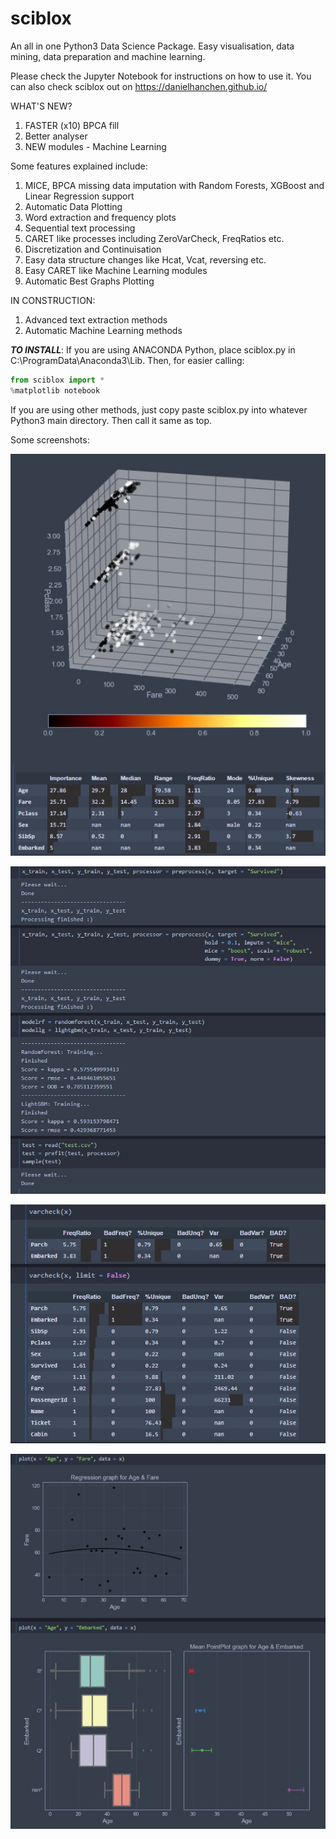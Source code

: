 # sciblox
An all in one Python3 Data Science Package. Easy visualisation, data mining, data preparation and machine learning.

Please check the Jupyter Notebook for instructions on how to use it.
You can also check sciblox out on https://danielhanchen.github.io/

WHAT'S NEW?
1. FASTER (x10) BPCA fill
2. Better analyser
3. NEW modules - Machine Learning

Some features explained include:

1. MICE, BPCA missing data imputation with Random Forests, XGBoost and Linear Regression support
2. Automatic Data Plotting
3. Word extraction and frequency plots
4. Sequential text processing
5. CARET like processes including ZeroVarCheck, FreqRatios etc.
6. Discretization and Continuisation
7. Easy data structure changes like Hcat, Vcat, reversing etc.
8. Easy CARET like Machine Learning modules
9. Automatic Best Graphs Plotting

IN CONSTRUCTION:
1. Advanced text extraction methods
2. Automatic Machine Learning methods

***TO INSTALL***:
If you are using ANACONDA Python, place sciblox.py in C:\ProgramData\Anaconda3\Lib.
Then, for easier calling:
```python
from sciblox import *
%matplotlib notebook
```
If you are using other methods, just copy paste sciblox.py into whatever Python3 main directory.
Then call it same as top.

Some screenshots:

![Analysing](/Analyse.jpg?raw=true "Auto analysing")

![Preprocessing](/Preprocess.jpg?raw=true "CARET like Preprocess")

![Analytics](/Analytics.jpg?raw=true "CARET like checking")

![Plotting](/Plot.jpg?raw=true "Cool easy plots")
